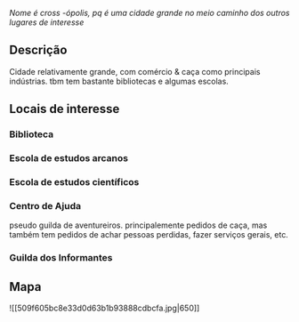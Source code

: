 *Nome é cross -ópolis, pq é uma cidade grande no meio caminho dos outros lugares de interesse*
## Descrição
Cidade relativamente grande, com comércio & caça como principais indústrias. tbm tem bastante bibliotecas e algumas escolas.

## Locais de interesse

### Biblioteca
### Escola de estudos arcanos
### Escola de estudos científicos
### Centro de Ajuda
pseudo guilda de aventureiros. principalemente pedidos de caça, mas também tem pedidos de achar pessoas perdidas, fazer serviços gerais, etc.

### Guilda dos Informantes

## Mapa


![[509f605bc8e33d0d63b1b93888cdbcfa.jpg|650]]